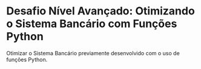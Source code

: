 # Desafio Nível Avançado: Otimizando o Sistema Bancário com Funções Python
 Otimizar o Sistema Bancário previamente desenvolvido com o uso de funções Python.

